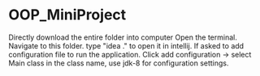 # OOP_MiniProject

Directly download the entire folder into computer
Open the terminal. Navigate to this folder. type "idea ." to open it in intellij.
If asked to add configuration file to run the application. Click add configuration -> select Main class in the class name, use jdk-8 for configuration settings.
